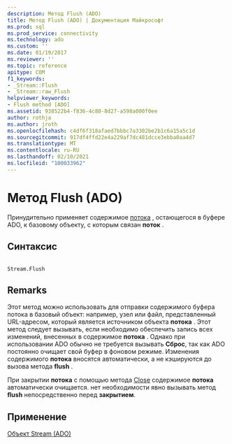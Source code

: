 ```yaml
---
description: Метод Flush (ADO)
title: Метод Flush (ADO) | Документация Майкрософт
ms.prod: sql
ms.prod_service: connectivity
ms.technology: ado
ms.custom: ''
ms.date: 01/19/2017
ms.reviewer: ''
ms.topic: reference
apitype: COM
f1_keywords:
- _Stream::Flush
- _Stream::raw_Flush
helpviewer_keywords:
- Flush method [ADO]
ms.assetid: 938522b4-f836-4c80-8d27-a598a000f0ee
author: rothja
ms.author: jroth
ms.openlocfilehash: c4df6f318afaed7bbbc7a3302be2b1c6a15a5c1d
ms.sourcegitcommit: 917df4ffd22e4a229af7dc481dcce3ebba0aa4d7
ms.translationtype: MT
ms.contentlocale: ru-RU
ms.lasthandoff: 02/10/2021
ms.locfileid: "100033962"
---
```

# <a name="flush-method-ado"></a>Метод Flush (ADO)
Принудительно применяет содержимое [потока](./stream-object-ado.md) , остающегося в буфере ADO, к базовому объекту, с которым связан **поток** .  
  
## <a name="syntax"></a>Синтаксис  
  
```  
  
Stream.Flush  
```  
  
## <a name="remarks"></a>Remarks  
 Этот метод можно использовать для отправки содержимого буфера потока в базовый объект: например, узел или файл, представленный URL-адресом, который является источником объекта **потока** . Этот метод следует вызывать, если необходимо обеспечить запись всех изменений, внесенных в содержимое **потока** . Однако при использовании ADO обычно не требуется вызывать **Сброс**, так как ADO постоянно очищает свой буфер в фоновом режиме. Изменения содержимого **потока** вносятся автоматически, а не кэшируются до вызова метода **flush** .  
  
 При закрытии **потока** с помощью метода [Close](./close-method-ado.md) содержимое **потока** автоматически очищается. нет необходимости явно вызывать метод **flush** непосредственно перед **закрытием**.  
  
## <a name="applies-to"></a>Применение  
 [Объект Stream (ADO)](./stream-object-ado.md)